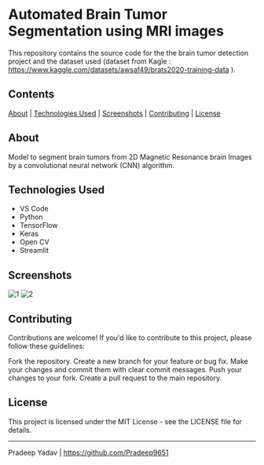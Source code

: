 # Automated Brain Tumor Segmentation using MRI images

This repository contains the source code for the the brain tumor detection project and the dataset used (dataset from Kagle : https://www.kaggle.com/datasets/awsaf49/brats2020-training-data ).

## Contents

[About](#about) | [Technologies Used](#technologies-used) | [Screenshots](#screenshots) | [Contributing](#contributing) | [License](#license)

## About

Model to segment brain tumors from 2D Magnetic Resonance brain Images by a convolutional neural network (CNN) algorithm.

## Technologies Used

- VS Code
- Python
- TensorFlow
- Keras
- Open CV
- Streamlit

## Screenshots

![1](https://github.com/Rieyanshi/automated-brain-tumor/assets/86876634/82e3e414-1870-4f9d-94c8-52e409ae98ee)
![2](https://github.com/Rieyanshi/automated-brain-tumor/assets/86876634/c0f313f3-7ef9-4d24-a584-06df48245773)


## Contributing
Contributions are welcome! If you'd like to contribute to this project, please follow these guidelines:

  Fork the repository.
  Create a new branch for your feature or bug fix.
  Make your changes and commit them with clear commit messages.
  Push your changes to your fork.
  Create a pull request to the main repository.
  
## License
This project is licensed under the MIT License - see the LICENSE file for details.
***

Pradeep Yadav | https://github.com/Pradeep9651
